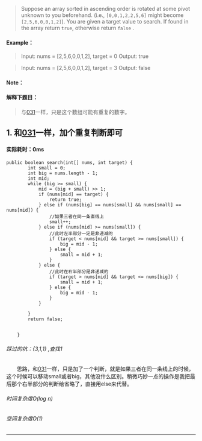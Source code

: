 > Suppose an array sorted in ascending order is rotated at some pivot unknown to you beforehand.
(i.e., `[0,0,1,2,2,5,6]` might become `[2,5,6,0,0,1,2]`).
You are given a target value to search. If found in the array return `true`, otherwise return `false` .
#### Example：
> Input: nums = [2,5,6,0,0,1,2], target = 0
Output: true

> Input: nums = [2,5,6,0,0,1,2], target = 3
Output: false
#### Note：
> 

#### 解释下题目：
> 与[031](https://www.jianshu.com/p/0cbe01911fa0)一样，只是这个数组可能有重复的数字。


## 1. 和[031](https://www.jianshu.com/p/0cbe01911fa0)一样，加个重复判断即可
#### 实际耗时：0ms
```
public boolean search(int[] nums, int target) {
        int small = 0;
        int big = nums.length - 1;
        int mid;
        while (big >= small) {
            mid = (big + small) >> 1;
            if (nums[mid] == target) {
                return true;
            } else if (nums[big] == nums[small] && nums[small] == nums[mid]) {
                //如果三者在同一条直线上
                small++;
            } else if (nums[mid] >= nums[small]) {
                //此时左半部分一定是非递减的
                if (target < nums[mid] && target >= nums[small]) {
                    big = mid - 1;
                } else {
                    small = mid + 1;
                }
            } else {
                //此时在右半部分是非递减的
                if (target > nums[mid] && target <= nums[big]) {
                    small = mid + 1;
                } else {
                    big = mid - 1;
                }
            }

        }
        return false;


    }
```
###### 踩过的坑：{3,1,1} ,查找1
&emsp;&emsp;思路，和[031](https://www.jianshu.com/p/0cbe01911fa0)一样，只是加了一个判断，就是如果三者在同一条线上的时候，这个时候可以移动small或者big，其他没什么区别。稍微巧妙一点的操作是我把最后那个右半部分的判断给省略了，直接用else来代替。
###### 时间复杂度O(log n)
###### 空间复杂度O(1)
---------
